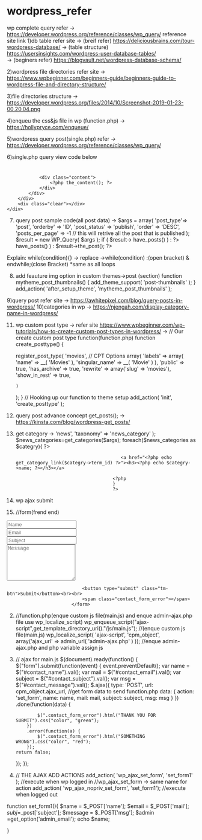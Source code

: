 # wordpress_refer
wp complete query refer   ->   https://developer.wordpress.org/reference/classes/wp_query/
reference site link
1)db table refer site
   ->  (breif refer)   https://deliciousbrains.com/tour-wordpress-database/ 
   ->  (table structure)  https://usersinsights.com/wordpress-user-database-tables/  
   ->  (beginers refer)  https://blogvault.net/wordpress-database-schema/   
   
2)wordpress file directories refer site
   ->  https://www.wpbeginner.com/beginners-guide/beginners-guide-to-wordpress-file-and-directory-structure/ 
   
3)file directories structure
   ->    https://developer.wordpress.org/files/2014/10/Screenshot-2019-01-23-00.20.04.png
   
4)enqueu the css&js file in wp (function.php)
   -> https://hollypryce.com/enqueue/
   
5)wordpress query post(single.php) refer
   -> https://developer.wordpress.org/reference/classes/wp_query/
   
6)single.php query view code below
   <?php get_header();?>
<?php while ( have_posts() ) : the_post(); ?>
<div class="body">
	<div class="container">
		<div class="clear"></div>
		<div class="main">
			<div class="post content">
				<h1 class="page-title"><a href="<?php the_permalink(); ?>"><?php the_title();?></a></h1>

				<div class="content">
					<?php the_content(); ?>
				</div>
			</div>
		</div>
		<div class="clear"></div>
	</div>
</div>
<?php endwhile; ?>
<?php get_footer();?>


7)    query post sample code(all post data)
      -> $args = array(
      'post_type'=> 'post',
      'orderby'    => 'ID',
      'post_status' => 'publish',
      'order'    => 'DESC',
      'posts_per_page' => -1 // this will retrive all the post that is published 
      );
      $result = new WP_Query( $args );
      if ( $result-> have_posts() ) : ?>
      <?php while ( $result->have_posts() ) : $result->the_post(); ?>
      <?php the_title(); ?>   
      <?php endwhile; ?>
      <?php endif; wp_reset_postdata(); ?>
   
   Explain: while(condition){} ->  replace   ->while(condition) :(open bracket) &  endwhile;(close Bracket)    *same as all loops
   
   
   8)   add feauture img option in custom themes->post (section)
     function mytheme_post_thumbnails() {
    add_theme_support( 'post-thumbnails' );
}
add_action( 'after_setup_theme', 'mytheme_post_thumbnails' );

9)query post refer site
	->  https://awhitepixel.com/blog/query-posts-in-wordpress/
10)categories in wp
->  https://njengah.com/display-category-name-in-wordpress/

11) wp custom post type
 -> refer site https://www.wpbeginner.com/wp-tutorials/how-to-create-custom-post-types-in-wordpress/
 ->   // Our create custom post type function(function.php)
function create_posttype() {
 
    register_post_type( 'movies',
    // CPT Options
        array(
            'labels' => array(
                'name' => __( 'Movies' ),
                'singular_name' => __( 'Movie' )
            ),
            'public' => true,
            'has_archive' => true,
            'rewrite' => array('slug' => 'movies'),
            'show_in_rest' => true,
 
        )
    );
}
// Hooking up our function to theme setup
add_action( 'init', 'create_posttype' );

12) query post advance concept   get_posts();
	->	https://kinsta.com/blog/wordpress-get_posts/
13) get category
	->   <?php 
                                            $args=array(
                                                'post_type'=>'news',
                                                'taxonomy' => 'news_category'
                                            ); 
                                            $news_categories=get_categories($args);
                                            foreach($news_categories as $categry){
                                            ?>
                                            
                                               <a href="<?php echo get_category_link($categry->term_id) ?>"><h3><?php echo $categry->name; ?></h3></a>

                                            <?php
                                            }
                                            ?>
					    
					    
14) wp ajax submit
  1)	//form(frend end)
   <form action="" method="post" class="tm-contact-form">                                
                                <div class="form-group">
                                    <input type="text" id="contact_name" name="contact_name" class="form-control" placeholder="Name"  required/>
                                </div>
                                <div class="form-group">
                                    <input type="email" id="contact_email" name="contact_email" class="form-control" placeholder="Email"  required/>
                                </div>
                                <div class="form-group">
                                    <input type="text" id="contact_subject" name="contact_subject" class="form-control" placeholder="Subject"  required/>
                                </div>
                                <div class="form-group">
                                    <textarea id="contact_message" name="contact_message" class="form-control" rows="6" placeholder="Message" required></textarea>
                                </div>

                                <button type="submit" class="tm-btn">Submit</button><br><br>  
                                <span class="contact_form_error"></span>                        
                            </form> 
			    
  2)  //function.php(enque custom js file(main.js) and enque admin-ajax.php file use wp_localize_script)
        wp_enqueue_script("ajax-script",get_template_directory_uri()."/js/main.js");  //(enque custom js file(main.js)
	wp_localize_script( 'ajax-script', 'cpm_object', array('ajax_url' => admin_url( 'admin-ajax.php' ) ));  //enque admin-ajax.php and php variable assign js 
	
 3) // ajax for main.js 
   $(document).ready(function() {
    $("form").submit(function(event) {
        event.preventDefault();
        var name = $("#contact_name").val();
        var mail = $("#contact_email").val();
        var subject = $("#contact_subject").val();
        var msg = $("#contact_message").val();
        $.ajax({
                type: 'POST',
                url: cpm_object.ajax_url, //get form data to send function.php 
                data: {
                    action: 'set_form',
                    name: name,
                    mail: mail,
                    subject: subject,
                    msg: msg
                }
            })
            .done(function(data) {

                $(".contact_form_error").html("THANK YOU FOR SUBMIT").css("color", "green");
            })
            .error(function(a) {
                $(".contact_form_error").html("SOMETHING WRONG").css("color", "red");
            });
        return false;
    });
});

 4)   // THE AJAX ADD ACTIONS
add_action( 'wp_ajax_set_form', 'set_form1' );    //execute when wp logged in  //wp_ajax_set_form -> same name for action
add_action( 'wp_ajax_nopriv_set_form', 'set_form1'); //execute when logged out

function set_form1(){
	$name = $_POST['name'];
	$email = $_POST['mail'];
    $subj=$_post['subject'];
	$message = $_POST['msg'];
	$admin =get_option('admin_email');
	echo $name;

}  
